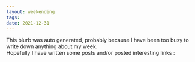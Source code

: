 ```yaml
---
layout: weekending
tags: 
date: 2021-12-31
---
```


This blurb was auto generated, probably because I have been too busy to write down anything about my week.  
Hopefully I have written some posts and/or posted interesting links :